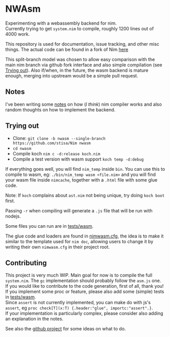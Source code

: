 NWAsm
=====
Experimenting with a webassembly backend for nim.  
Currently trying to get `system.nim` to compile, roughly 1200 lines out of 4000 work.

This repository is used for documentation, issue tracking, and other misc things.
The actual code can be found in a fork of Nim [here](https://github.com/stisa/Nim/tree/nwasm)

This split-branch model was chosen to allow easy comparison with the main nim
 branch via github fork interface and also simple compilation (see [Trying out](#trying-out)). 
Also if/when, in the future, the wasm backend is mature enough, merging into upstream would be a simple pull request.

Notes
-----

I've been writing some [notes](NOTES.md) on how (*I think*) nim compiler works and also random thoughts on how to implement the backend.

Trying out
----------
- Clone: `git clone -b nwasm --single-branch https://github.com/stisa/Nim nwasm`
- `cd nwasm` 
- Compile koch `nim c -d:release koch.nim`
- Compile a test version with wasm support `koch temp -d:debug`

If everything goes well, you will find `nim_temp` inside `bin`. You can use this to compile to wasm,
eg: `./bin/nim_temp wasm <file.nim>` and you will find your wasm file inside `nimcache`, together with a `.html` file with some glue code. 

Note: If `koch` complains about `ast.nim` not being unique, try doing `koch boot` first.

Passing `-r` when compiling will generate a `.js` file that will be run with nodejs.

Some files you can run are in [tests/wasm](https://github.com/stisa/Nim/tree/nwasm/tests/wasm).

The glue code and loaders are found in [nimwasm.cfg](https://github.com/stisa/Nim/blob/nwasm/config/nimwasm.cfg), the idea is to make it similar to the template used for `nim doc`, allowing users to change it
by writing their own `nimwasm.cfg` in their project root.

Contributing
------------

This project is very much WIP. Main goal for now is to compile the full `system.nim`. The `gc` implementation should
probably follow the `asm.js` one.  
If you would like to contribute to the code generation, first of all, thank you!  
If you implement some proc or feature, please also add some (simple) tests in [tests/wasm](https://github.com/stisa/Nim/tree/nwasm/tests/wasm).  
Since `assert` is not currently implemented, you can make do with js's `assert`, eg `proc check[T](x:T) {.header:"glue", importc:"assert".}`.  
If your implementation is particularly complex, please consider also adding an explanation in the notes.

See also the [github project](https://github.com/stisa/nwasm/projects/1) for some ideas on what to do.
